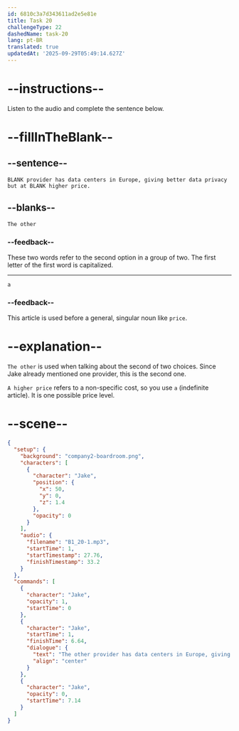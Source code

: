 ```yaml
---
id: 6810c3a7d343611ad2e5e81e
title: Task 20
challengeType: 22
dashedName: task-20
lang: pt-BR
translated: true
updatedAt: '2025-09-29T05:49:14.627Z'
---
```


<!-- (Audio) Jake: The other provider has data centers in Europe, giving better data privacy but at a higher price. -->

# --instructions--

Listen to the audio and complete the sentence below.

# --fillInTheBlank--

## --sentence--

`BLANK provider has data centers in Europe, giving better data privacy but at BLANK higher price.`

## --blanks--

`The other`

### --feedback--

These two words refer to the second option in a group of two. The first letter of the first word is capitalized.

---

`a`

### --feedback--

This article is used before a general, singular noun like `price`.

# --explanation--

`The other` is used when talking about the second of two choices. Since Jake already mentioned one provider, this is the second one.

`A higher price` refers to a non-specific cost, so you use `a` (indefinite article). It is one possible price level.

# --scene--

```json
{
  "setup": {
    "background": "company2-boardroom.png",
    "characters": [
      {
        "character": "Jake",
        "position": {
          "x": 50,
          "y": 0,
          "z": 1.4
        },
        "opacity": 0
      }
    ],
    "audio": {
      "filename": "B1_20-1.mp3",
      "startTime": 1,
      "startTimestamp": 27.76,
      "finishTimestamp": 33.2
    }
  },
  "commands": [
    {
      "character": "Jake",
      "opacity": 1,
      "startTime": 0
    },
    {
      "character": "Jake",
      "startTime": 1,
      "finishTime": 6.64,
      "dialogue": {
        "text": "The other provider has data centers in Europe, giving better data privacy but at a higher price.",
        "align": "center"
      }
    },
    {
      "character": "Jake",
      "opacity": 0,
      "startTime": 7.14
    }
  ]
}
```

